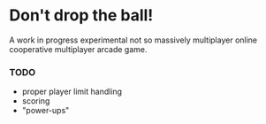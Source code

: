 # Don't drop the ball!

A work in progress experimental not so massively multiplayer online cooperative multiplayer arcade game.

### TODO
- proper player limit handling
- scoring
- "power-ups"
